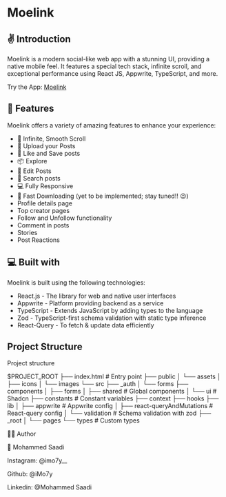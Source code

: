 # Moelink

## ✌️ Introduction

Moelink is a modern social-like web app with a stunning UI, providing a native mobile feel. It features a special tech stack, infinite scroll, and exceptional performance using React JS, Appwrite, TypeScript, and more.


Try the App: [Moelink](#)

## 🧐 Features

Moelink offers a variety of amazing features to enhance your experience:

- 💯 Infinite, Smooth Scroll
- 🎩 Upload your Posts
- 👾 Like and Save posts
- 📦 Explore
- 🔖 Edit Posts
- 🍭 Search posts
- 💻 Fully Responsive
- 🚀 Fast Downloading (yet to be implemented; stay tuned!! 😉)
- Profile details page
- Top creator pages
- Follow and Unfollow functionality
- Comment in posts
- Stories
- Post Reactions

## 💻 Built with

Moelink is built using the following technologies:

- React.js - The library for web and native user interfaces
- Appwrite - Platform providing backend as a service
- TypeScript - Extends JavaScript by adding types to the language
- Zod - TypeScript-first schema validation with static type inference
- React-Query - To fetch & update data efficiently

## Project Structure


Project structure

$PROJECT_ROOT
├── index.html # Entry point
├── public
│ └── assets
│ ├── icons
│ └── images
└── src
├── _auth
│ └── forms
├── components
│ ├── forms
│ ├── shared # Global components
│ └── ui # Shadcn
├── constants # Constant variables
├── context
├── hooks
├── lib
│ ├── appwrite # Appwrite config
│ ├── react-queryAndMutations # React-query config
│ └── validation # Schema validation with zod
├── _root
│ └── pages
└── types # Custom types

👨‍💻 Author

👤 Mohammed Saadi

Instagram: @imo7y__

Github: @iMo7y

Linkedin: @Mohammed Saadi
